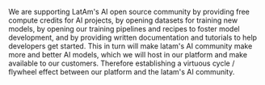 We are supporting LatAm's AI open source community by providing free compute credits for AI projects, by opening datasets for training new models, by opening our training pipelines and recipes to foster model development, and by providing written documentation and tutorials to help developers get started.
This in turn will make latam's AI community make more and better AI models, which we will host in our platform and make available to our customers.
Therefore establishing a virtuous cycle / flywheel effect between our platform and the latam's AI community.